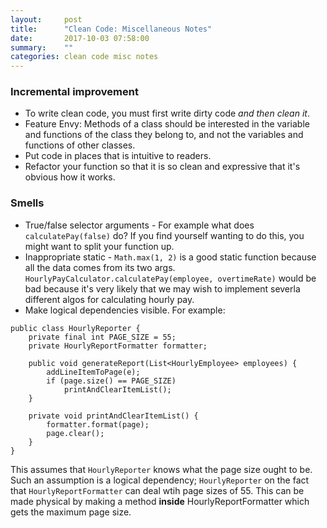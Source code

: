 ```yaml
---
layout:     post
title:      "Clean Code: Miscellaneous Notes"
date:       2017-10-03 07:58:00
summary:    "" 
categories: clean code misc notes
---
```


### Incremental improvement
* To write clean code, you must first write dirty code *and then clean it*.
* Feature Envy: Methods of a class should be interested in the variable and functions of the class they belong to, and not the variables and functions of other classes.
* Put code in places that is intuitive to readers.
* Refactor your function so that it is so clean and expressive that it's obvious how it works.

### Smells
* True/false selector arguments - For example what does `calculatePay(false)` do? If you find yourself wanting to do this, you might want to split your function up.
* Inappropriate static - `Math.max(1, 2)` is a good static function because all the data comes from its two args. `HourlyPayCalculator.calculatePay(employee, overtimeRate)` would be bad because it's very likely that we may wish to implement severla different algos for calculating hourly pay.
* Make logical dependencies visible. For example:
```
public class HourlyReporter {
    private final int PAGE_SIZE = 55;
    private HourlyReportFormatter formatter;

    public void generateReport(List<HourlyEmployee> employees) {
        addLineItemToPage(e);
        if (page.size() == PAGE_SIZE)
            printAndClearItemList();
    }

    private void printAndClearItemList() {
        formatter.format(page);
        page.clear();
    }
}
```
This assumes that `HourlyReporter` knows what the page size ought to be. Such an assumption is a logical dependency; `HourlyReporter` on the fact that `HourlyReportFormatter` can deal wtih page sizes of 55. This can be made physical by making a method **inside** HourlyReportFormatter which gets the maximum page size. 
